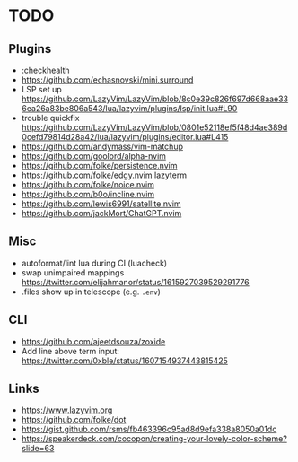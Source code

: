 # TODO

## Plugins

- :checkhealth 
- https://github.com/echasnovski/mini.surround
- LSP set up https://github.com/LazyVim/LazyVim/blob/8c0e39c826f697d668aae336ea26a83be806a543/lua/lazyvim/plugins/lsp/init.lua#L90
- trouble quickfix https://github.com/LazyVim/LazyVim/blob/0801e52118ef5f48d4ae389d0cefd79814d28a42/lua/lazyvim/plugins/editor.lua#L415
- https://github.com/andymass/vim-matchup
- https://github.com/goolord/alpha-nvim
- https://github.com/folke/persistence.nvim
- https://github.com/folke/edgy.nvim lazyterm
- https://github.com/folke/noice.nvim
- https://github.com/b0o/incline.nvim
- https://github.com/lewis6991/satellite.nvim
- https://github.com/jackMort/ChatGPT.nvim

## Misc

- autoformat/lint lua during CI (luacheck)
- swap unimpaired mappings https://twitter.com/elijahmanor/status/1615927039529291776
- .files show up in telescope (e.g. `.env`)

## CLI

- https://github.com/ajeetdsouza/zoxide
- Add line above term input: https://twitter.com/0xble/status/1607154937443815425

## Links

- https://www.lazyvim.org
- https://github.com/folke/dot
- https://gist.github.com/rsms/fb463396c95ad8d9efa338a8050a01dc
- https://speakerdeck.com/cocopon/creating-your-lovely-color-scheme?slide=63
